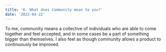 ```yaml
---
title: '6. What does Community mean to you?'
date: '2022-04-22'
---
```


To me, community means a collective of individuals who are able to come together and feel accepted, and in some cases be a part of something bigger than themselves. I also feel as though community allows a product to continuously be improved.